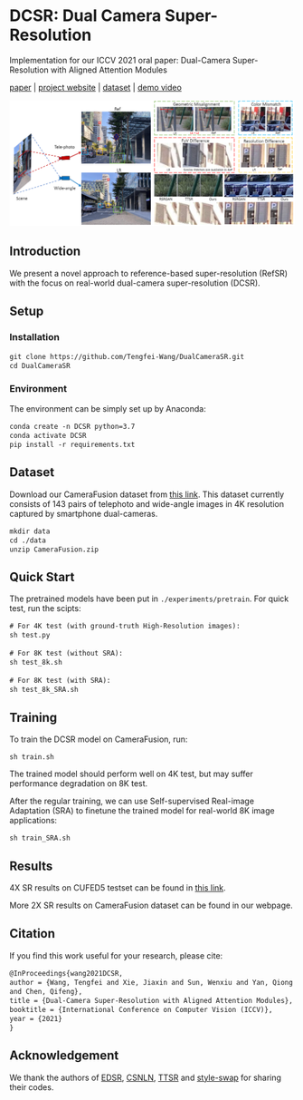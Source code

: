 # DCSR: Dual Camera Super-Resolution
Implementation for our ICCV 2021 oral paper: Dual-Camera Super-Resolution with Aligned Attention Modules

[paper](https://arxiv.org/abs/2109.01349) | [project website](https://tengfei-wang.github.io/Dual-Camera-SR/index.html) | [dataset](https://drive.google.com/file/d/1SxU6D1yYTTnZnCyytTObsZxZQigWLciT/view?usp=sharing) | [demo video]( )

<img src="pics/demo.png" width="720px"/> 

## Introduction
We present a novel approach to reference-based super-resolution (RefSR) with the focus on real-world dual-camera super-resolution (DCSR).

## Setup
### Installation
```
git clone https://github.com/Tengfei-Wang/DualCameraSR.git
cd DualCameraSR
```

### Environment
The environment can be simply set up by Anaconda:
```
conda create -n DCSR python=3.7
conda activate DCSR
pip install -r requirements.txt
```

## Dataset
Download our CameraFusion dataset from [this link](https://drive.google.com/file/d/1SxU6D1yYTTnZnCyytTObsZxZQigWLciT/view?usp=sharing).
This dataset currently consists of 143 pairs of telephoto and wide-angle images in 4K resolution captured by smartphone dual-cameras.
```
mkdir data
cd ./data
unzip CameraFusion.zip
```


## Quick Start
The pretrained models have been put in `./experiments/pretrain`. For quick test, run the scipts: 

```
# For 4K test (with ground-truth High-Resolution images):
sh test.py

# For 8K test (without SRA):
sh test_8k.sh

# For 8K test (with SRA):
sh test_8k_SRA.sh
```


## Training
To train the DCSR model on CameraFusion, run:
```
sh train.sh
```
The trained model should perform well on 4K test, but may suffer performance degradation on 8K test.

After the regular training, we can use Self-supervised Real-image Adaptation (SRA) to finetune the trained model for real-world 8K image applications:
```
sh train_SRA.sh
```

## Results
4X SR results on CUFED5 testset can be found in [this link](https://hkustconnect-my.sharepoint.com/:f:/g/personal/tfwang_connect_ust_hk/EidZ5B1jPC9PmTlSUtrMbN0B4a2VY1hXrteYZevijllhJg?e=hQwva7).

More 2X SR results on CameraFusion dataset can be found in our webpage.

## Citation
If you find this work useful for your research, please cite:
``` 
@InProceedings{wang2021DCSR,
author = {Wang, Tengfei and Xie, Jiaxin and Sun, Wenxiu and Yan, Qiong and Chen, Qifeng},
title = {Dual-Camera Super-Resolution with Aligned Attention Modules},
booktitle = {International Conference on Computer Vision (ICCV)},
year = {2021}
}
```

##  Acknowledgement
We thank the authors of [EDSR](https://github.com/sanghyun-son/EDSR-PyTorch), [CSNLN](https://github.com/SHI-Labs/Cross-Scale-Non-Local-Attention), [TTSR](https://github.com/researchmm/TTSR) and [style-swap](https://github.com/rtqichen/style-swap) for sharing their codes.
